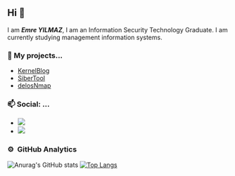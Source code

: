## Hi 👋

I am ***Emre YILMAZ***, I am an Information Security Technology Graduate. I am currently studying management information systems.
### 🔭 My projects...

- [KernelBlog](http://kernelblog.org)
- [SiberTool](https://sibertool.com)
- [delosNmap](https://github.com/delosemre/delosNmap)

###  📫 Social: ... 
- <a href="https://www.twitter.com/delosemre"><img src="https://img.shields.io/badge/Twitter-blue?style=flat&logo=twitter&labelColor=blue"></a> 
- <a href="https://www.linkedin.com/in/delosemre/"><img src="https://img.shields.io/badge/LinkedIn-blue?style=flat&logo=linkedin&labelColor=blue"></a>




### ⚙️ &nbsp;GitHub Analytics


![Anurag's GitHub stats](https://github-readme-stats.vercel.app/api?username=delosemre&theme=dark&show_icons=true) [![Top Langs](https://github-readme-stats.vercel.app/api/top-langs/?username=delosemre&theme=dark&layout=compact)](https://github.com/delosemre)



